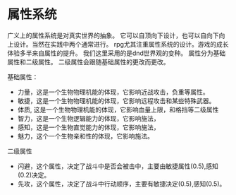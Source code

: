 # 属性系统

广义上的属性系统是对真实世界的抽象。
它可以自顶向下设计，也可以自向下向上设计。当然在实践中两个通常进行。
rpg尤其注重属性系统的设计。游戏的成长体验多半来自属性的提升。
我们这里采用的是dnd世界观的变种。
属性分为基础属性和二级属性。
二级属性会跟随基础属性的更改而更改。

基础属性：
- 力量，这是一个生物物理机能的体现，它影响近战攻击，负重等属性。
- 敏捷，这是一个生物物理机能的体现，它影响远程攻击和某些特殊武器。
- 体质, 这是一个生物物理机能的体现，它影响血量上限，和格挡等二级属性
- 智力，这是一个生物逻辑能力的体现，它影响施法，
- 感知，这是一个生物直觉能力的体现，它影响施法，
- 魅力，这个一个生物亲和性的体现，它影响施法。


二级属性
- 闪避，这个属性，决定了战斗中是否会被击中，主要由敏捷属性(0.5),感知(0.2)决定。
- 先攻，这个属性，决定了战斗中行动顺序，主要有敏捷决定(0.5),感知(0.5)。
